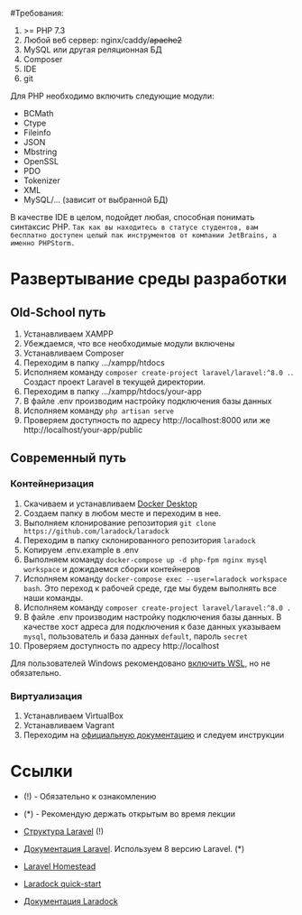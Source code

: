 #Требования:

1. \>= PHP 7.3
2. Любой веб сервер: nginx/caddy/~~apache2~~
3. MySQL или другая реляционная БД
4. Composer
5. IDE
6. git

Для PHP необходимо включить следующие модули:
* BCMath
* Ctype
* Fileinfo
* JSON
* Mbstring
* OpenSSL
* PDO
* Tokenizer
* XML
* MySQL/... (зависит от выбранной БД)

В качестве IDE в целом, подойдет любая, способная понимать синтаксис PHP.
```Так как вы находитесь в статусе студентов, вам бесплатно доступен целый пак инструментов от компании JetBrains, а именно PHPStorm.```

# Развертывание среды разработки

## Old-School путь

1. Устанавливаем XAMPP
2. Убеждаемся, что все необходимые модули включены
3. Устанавливаем Composer
4. Переходим в папку .../xampp/htdocs
5. Исполняем команду ```composer create-project laravel/laravel:^8.0 .```. Создаст проект Laravel в текущей директории.
6. Переходим в папку .../xampp/htdocs/your-app
7. В файле .env производим настройку подключения базы данных
8. Исполняем команду ```php artisan serve```
9. Проверяем доступность по адресу http://localhost:8000 или же http://localhost/your-app/public

## Современный путь

### Контейнеризация

1. Скачиваем и устанавливаем [Docker Desktop](https://www.docker.com/products/docker-desktop)
2. Создаем папку в любом месте и переходим в нее.
3. Выполняем клонирование репозитория ```git clone https://github.com/laradock/laradock```
4. Переходим в папку склонированного репозитория ```laradock```
5. Копируем .env.example в .env
6. Выполняем команду ```docker-compose up -d php-fpm nginx mysql workspace``` и дожидаемся сборки контейнеров
7. Исполняем команду ```docker-compose exec --user=laradock workspace bash```.
Это переход к рабочей среде, где мы будем выполнять все наши команды.
8. Исполняем команду ```composer create-project laravel/laravel:^8.0 .```
9. В файле .env производим настройку подключения базы данных. В качестве хост адреса для подключения к базе данных указываем ```mysql```, пользователь и база данных ```default```, пароль ```secret```
10. Проверяем доступность по адресу http://localhost

Для пользователей Windows рекомендовано [включить WSL](https://docs.docker.com/desktop/windows/wsl/), но не обязательно.

### Виртуализация

1. Устанавливаем VirtualBox
2. Устанавливаем Vagrant
3. Переходим на [официальную документацию](https://laravel.com/docs/8.x/homestead) и следуем инструкции


# Ссылки

* (!) - Обязательно к ознакомлению
* (*) - Рекомендую держать открытым во время лекции


* [Структура Laravel](https://laravel.com/docs/8.x/structure) (!)
* [Документация Laravel](https://laravel.com/docs/8.x). Используем 8 версию Laravel. (*)
* [Laravel Homestead](https://laravel.com/docs/8.x/homestead)
* [Laradock quick-start](https://sam-ngu.medium.com/laradock-quick-start-laravel-docker-tutorial-d1bbb7796a7)
* [Документация Laradock](https://laradock.io/getting-started/)
